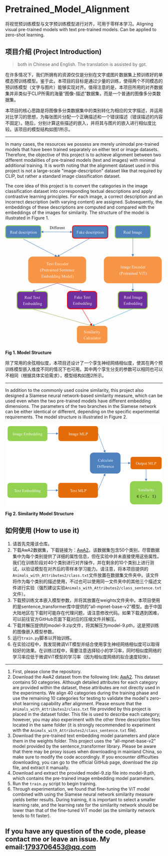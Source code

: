 # Pretrained_Model_Alignment
将视觉预训练模型与文字预训练模型进行对齐，可用于零样本学习。Aligning visual pre-trained models with text pre-trained models. Can be applied to zero-shot learning.

## 项目介绍 (Project Introduction)
> both in Chinese and English. The translation is assisted by gpt.

在许多情况下，我们所拥有的资源仅仅是分别在文字或图片数据集上预训练好的单模态预训练模型。鉴于此，本项目的目标是通过少量的训练，使得两个不同模态的预训练模型（文字与图片）能够实现对齐。值得注意的是，本项目所用的对齐数据集并非类似于CLIP所需的海量“图像-描述”数据集，而是一个普通的图像多分类数据集。

本项目的核心思路是将图像多分类数据集中的类别转化为相应的文字描述，并运用对比学习的思想，为每张图片分配一个正确描述和一个错误描述（错误描述的内容不固定）。随后，分别计算这些描述的嵌入，并将其与图片的嵌入进行相似度比较。该项目的模型结构如图1所示。

---

In many cases, the resources we possess are merely unimodal pre-trained models that have been trained separately on either text or image datasets. Therefore, the objective of this project is to achieve alignment between two different modalities of pre-trained models (text and images) with minimal additional training. It is worth noting that the alignment dataset used in this project is not a large-scale "image-description" dataset like that required by CLIP, but rather a standard image classification dataset.

The core idea of this project is to convert the categories in the image classification dataset into corresponding textual descriptions and apply contrastive learning principles. For each image, a correct description and an incorrect description (with varying content) are assigned. Subsequently, the embeddings of these descriptions are computed and compared with the embeddings of the images for similarity. The structure of the model is illustrated in Figure 1.

![model](images/model_description.png)

**Fig 1. Model Structure**

除了常用的余弦相似度，本项目还设计了一个孪生神经网络相似度，使其在两个预训练模型嵌入维度不同的情况下也可用。其中两个孪生分支的参数可以相同也可以不相同（根据具体实验需求），模型结构如图2所示。

---

In addition to the commonly used cosine similarity, this project also designed a Siamese neural network-based similarity measure, which can be used even when the two pre-trained models have different embedding dimensions. The parameters of the two branches in the Siamese network can be either identical or different, depending on the specific experimental requirements. The model structure is illustrated in Figure 2.

![similarity](images/similarity_description.png)

**Fig 2. Similarity Model Structure**

## 如何使用 (How to use it)

1. 请首先克隆该仓库。
2. 下载AwA2数据集，下载链接为：[AwA2](https://cvml.ista.ac.at/AwA2/AwA2-data.zip)。该数据集包含50个类别，尽管数据集中为每个类别提供了详细的属性信息，但在实验中并未直接使用这些属性。我们在训练阶段对40个类别进行对齐操作，并在剩余的10个类别上进行测试，以验证模型在对齐后的零样本学习能力。请注意，将本项目提供的`Animals_with_Attributes2/class.txt`文件放置在数据集文件夹中。该文件将作为每个类别的描述使用，不过也可以使用同一文件夹中的其他三个描述文件进行实验（强烈建议实验`Animals_with_Attributes2/class_sentence.txt`文件）。
3. 下载预训练文本嵌入模型参数，并将其放置在weights文件夹中。本项目使用的是sentence_transformer库中提供的“all-mpnet-base-v2”模型。由于中国大陆地区在下载时可能存在代理问题，请注意修改代码。如果下载遇到困难，可以前往官方GitHub页面下载对应的压缩文件并解压。
4. 下载并解压提供的model-9.zip文件，将其解压为model-9.pth，这是预训练的图像嵌入模型参数。
5. 运行`train.py`脚本以开始训练。
6. 在实验过程中，我发现微调ViT模型并结合使用孪生神经网络相似度可以取得较好的效果。在训练过程中，需要注意选择较小的学习率，同时相似度网络的学习率应低于微调ViT模型的学习率（因为相似度网络的拟合速度较快）。

---

1. First, please clone the repository.
2. Download the AwA2 dataset from the following link: [AwA2](https://cvml.ista.ac.at/AwA2/AwA2-data.zip). This dataset contains 50 categories. Although detailed attributes for each category are provided within the dataset, these attributes are not directly used in the experiments. We align 40 categories during the training phase and use the remaining 10 categories for testing to validate the model's zero-shot learning capability after alignment. Please ensure that the `Animals_with_Attributes2/class.txt` file provided by this project is placed in the dataset folder. This file is used to describe each category; however, you may also experiment with the other three description files located in the same folder (it is strongly recommended to experiment with the `Animals_with_Attributes2/class_sentence.txt` file).
3. Download the pre-trained text embedding model parameters and place them in the weights folder. This project uses the “all-mpnet-base-v2” model provided by the sentence_transformer library. Please be aware that there may be proxy issues when downloading in mainland China, so make sure to modify the code accordingly. If you encounter difficulties downloading, you can go to the official GitHub page, download the zip file, and extract it manually.
4. Download and extract the provided model-9.zip file into model-9.pth, which contains the pre-trained image embedding model parameters.
5. Run the `train.py` script to begin training.
6. Through experimentation, we found that fine-tuning the ViT model combined with using the Siamese neural network similarity measure yields better results. During training, it is important to select a smaller learning rate, and the learning rate for the similarity network should be lower than that of the fine-tuned ViT model (as the similarity network tends to fit faster).


## If you have any question of the code, please contact me or leave an issue. My email:1793706453@qq.com
